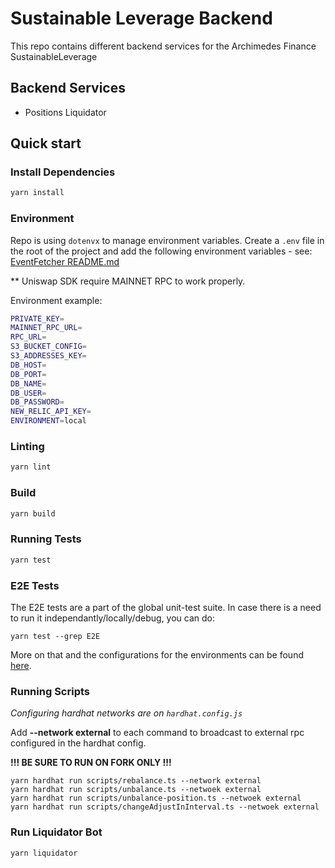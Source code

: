 # Sustainable Leverage Backend

This repo contains different backend services for the Archimedes Finance SustainableLeverage

## Backend Services
* Positions Liquidator

## Quick start

### Install Dependencies

```bash
yarn install
```

### Environment

Repo is using `dotenvx` to manage environment variables. Create a `.env` file in the root of the project and add the following environment variables - see: [EventFetcher README.md](https://github.com/thisisarchimedes/EventFetcherService/tree/main?tab=readme-ov-file#get-env-file)

** Uniswap SDK require MAINNET RPC to work properly.

Environment example:
```bash
PRIVATE_KEY=
MAINNET_RPC_URL=
RPC_URL=
S3_BUCKET_CONFIG=
S3_ADDRESSES_KEY=
DB_HOST=
DB_PORT=
DB_NAME=
DB_USER=
DB_PASSWORD=
NEW_RELIC_API_KEY=
ENVIRONMENT=local
```

### Linting

```bash
yarn lint
```

### Build

```bash
yarn build
```

### Running Tests

```bash
yarn test
```

### E2E Tests
The E2E tests are a part of the global unit-test suite.
In case there is a need to run it independantly/locally/debug,
you can do:

```
yarn test --grep E2E
```

More on that and the configurations for the environments can be found [here](https://www.notion.so/archimedesfi/End-to-end-Position-Open-Close-Test-6534d535490947149e44a8f1571dad82).

### Running Scripts

*Configuring hardhat networks are on `hardhat.config.js`*

Add **--network external** to each command to broadcast to external rpc
configured in the hardhat config.

**!!! BE SURE TO RUN ON FORK ONLY !!!**
```
yarn hardhat run scripts/rebalance.ts --network external
yarn hardhat run scripts/unbalance.ts --netwoek external
yarn hardhat run scripts/unbalance-position.ts --netwoek external
yarn hardhat run scripts/changeAdjustInInterval.ts --netwoek external
```

### Run Liquidator Bot

```
yarn liquidator
```
